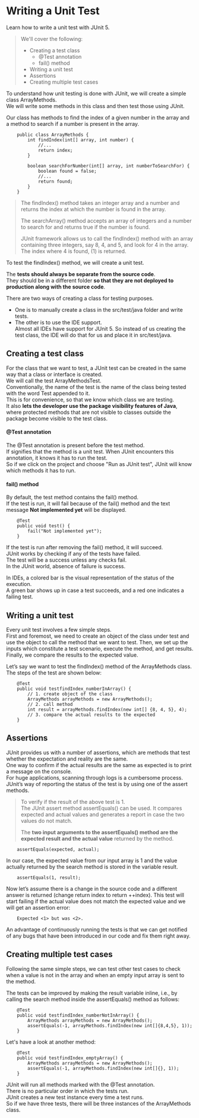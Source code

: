 # Writing a Unit Test

Learn how to write a unit test with JUnit 5.

> We'll cover the following:
>
> - Creating a test class
>   - @Test annotation
>   - fail() method
> - Writing a unit test
> - Assertions
> - Creating multiple test cases

To understand how unit testing is done with JUnit, we will create a simple class ArrayMethods.  
We will write some methods in this class and then test those using JUnit.

Our class has methods to find the index of a given number in the array and a method to search if a number is present in the array.

        public class ArrayMethods {
            int findIndex(int[] array, int number) {
                //...
                return index;
            }

            boolean searchForNumber(int[] array, int numberToSearchFor) {
                boolean found = false;
                //...
                return found;
            }
        }

> The findIndex() method takes an integer array and a number and returns the index at which the number is found in the array.
>
> The searchArray() method accepts an array of integers and a number to search for and returns true if the number is found.
>
> JUnit framework allows us to call the findIndex() method with an array containing three integers, say 8, 4, and 5, and look for 4 in the array.  
>  The index where 4 is found, (1) is returned.

To test the findIndex() method, we will create a unit test.

The **tests should always be separate from the source code**.  
 They should be in a different folder **so that they are not deployed to production along with the source code**.

There are two ways of creating a class for testing purposes.

- One is to manually create a class in the src/test/java folder and write tests.
- The other is to use the IDE support.  
   Almost all IDEs have support for JUnit 5. So instead of us creating the test class, the IDE will do that for us and place it in src/test/java.

## Creating a test class

For the class that we want to test, a JUnit test can be created in the same way that a class or interface is created.  
We will call the test ArrayMethodsTest.  
 Conventionally, the name of the test is the name of the class being tested with the word Test appended to it.  
 This is for convenience, so that we know which class we are testing.  
 It also **lets the developer use the package visibility features of Java**, where protected methods that are not visible to classes outside the package become visible to the test class.

#### @Test annotation

The @Test annotation is present before the test method.  
 If signifies that the method is a unit test. When JUnit encounters this annotation, it knows it has to run the test.  
 So if we click on the project and choose "Run as JUnit test", JUnit will know which methods it has to run.

#### fail() method

By default, the test method contains the fail() method.  
 If the test is run, it will fail because of the fail() method and the text message **Not implemented yet** will be displayed.

        @Test
        public void test() {
            fail("Not implemented yet");
        }

If the test is run after removing the fail() method, it will succeed.  
 JUnit works by checking if any of the tests have failed.  
 The test will be a success unless any checks fail.  
 In the JUnit world, absence of failure is success.

In IDEs, a colored bar is the visual representation of the status of the execution.  
 A green bar shows up in case a test succeeds, and a red one indicates a failing test.

## Writing a unit test

Every unit test involves a few simple steps.  
 First and foremost, we need to create an object of the class under test and use the object to call the method that we want to test. Then, we set up the inputs which constitute a test scenario, execute the method, and get results.  
 Finally, we compare the results to the expected value.

Let’s say we want to test the findIndex() method of the ArrayMethods class. The steps of the test are shown below:

        @Test
        public void testfindIndex_numberInArray() {
            // 1. create object of the class
            ArrayMethods arrayMethods = new ArrayMethods();
            // 2. call method
            int result = arrayMethods.findIndex(new int[] {8, 4, 5}, 4);
            // 3. compare the actual results to the expected
        }

## Assertions

JUnit provides us with a number of assertions, which are methods that test whether the expectation and reality are the same.  
 One way to confirm if the actual results are the same as expected is to print a message on the console.  
 For huge applications, scanning through logs is a cumbersome process.  
 JUnit’s way of reporting the status of the test is by using one of the assert methods.

> To verify if the result of the above test is 1.  
>  The JUnit assert method assertEquals() can be used. It compares expected and actual values and generates a report in case the two values do not match.
>
> The **two input arguments to the assertEquals() method are the expected result and the actual value** returned by the method.

        assertEquals(expected, actual);

In our case, the expected value from our input array is 1 and the value actually returned by the search method is stored in the variable result.

        assertEquals(1, result);

Now let’s assume there is a change in the source code and a different answer is returned (change return index to return ++index). This test will start failing if the actual value does not match the expected value and we will get an assertion error:

        Expected <1> but was <2>.

An advantage of continuously running the tests is that we can get notified of any bugs that have been introduced in our code and fix them right away.

## Creating multiple test cases

Following the same simple steps, we can test other test cases to check when a value is not in the array and when an empty input array is sent to the method.

The tests can be improved by making the result variable inline, i.e., by calling the search method inside the assertEquals() method as follows:

        @Test
        public void testfindIndex_numberNotInArray() {
            ArrayMethods arrayMethods = new ArrayMethods();
            assertEquals(-1, arrayMethods.findIndex(new int[]{8,4,5}, 1));
        }

Let's have a look at another method:

        @Test
        public void testfindIndex_emptyArray() {
            ArrayMethods arrayMethods = new ArrayMethods();
            assertEquals(-1, arrayMethods.findIndex(new int[]{}, 1));
        }

JUnit will run all methods marked with the @Test annotation.  
 There is no particular order in which the tests run.  
 JUnit creates a new test instance every time a test runs.  
 So if we have three tests, there will be three instances of the ArrayMethods class.
